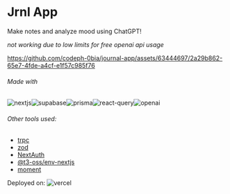 # Jrnl App

Make notes and analyze mood using ChatGPT!

_not working due to low limits for free openai api usage_


https://github.com/codeph-0bia/journal-app/assets/63444697/2a29b862-65e7-4fde-a4cf-e1f57c985f76


###### Made with

<img src="https://img.shields.io/badge/Next.js-000?logo=nextdotjs&logoColor=fff&style=for-the-badge" alt="nextjs"/><img src="https://img.shields.io/badge/Supabase-181818?style=for-the-badge&logo=supabase&logoColor=white" alt="supabase"/><img src="https://img.shields.io/badge/Prisma-3982CE?style=for-the-badge&logo=Prisma&logoColor=white" alt="prisma"/><img src="https://img.shields.io/badge/React_Query-FF4154?style=for-the-badge&logo=ReactQuery&logoColor=white" alt="react-query"/><img src="https://img.shields.io/badge/ChatGPT-74aa9c?style=for-the-badge&logo=openai&logoColor=white" alt="openai"/>

###### Other tools used:

- [trpc](https://github.com/trpc/trpc)
- [zod](https://github.com/colinhacks/zod)
- [NextAuth](https://github.com/nextauthjs/next-auth)
- [@t3-oss/env-nextjs](https://env.t3.gg/docs/nextjs)
- [moment](https://github.com/moment/moment)

Deployed on: ![vercel](https://img.shields.io/badge/Vercel-000000?style=for-the-badge&logo=vercel&logoColor=white)
